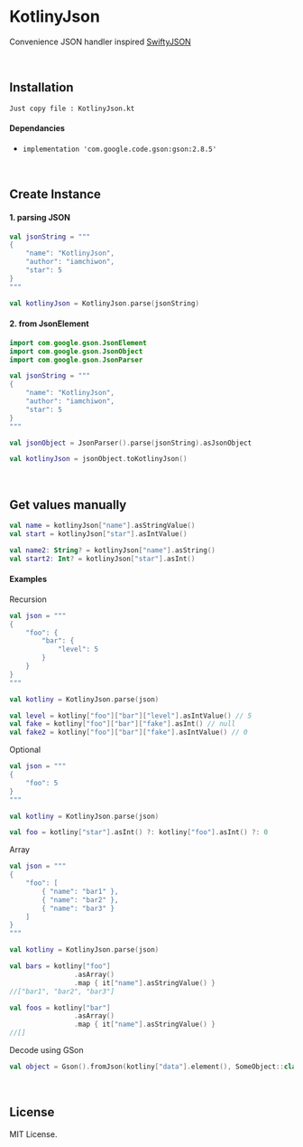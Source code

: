 # KotlinyJson

Convenience JSON handler inspired [SwiftyJSON](https://github.com/SwiftyJSON/SwiftyJSON)

<br/>

## Installation

```
Just copy file : KotlinyJson.kt
```

#### Dependancies

* `implementation 'com.google.code.gson:gson:2.8.5'`

<br/>

## Create Instance

#### 1. parsing JSON

```kotlin
val jsonString = """
{
    "name": "KotlinyJson",
    "author": "iamchiwon",
    "star": 5
}
"""

val kotlinyJson = KotlinyJson.parse(jsonString)
```

#### 2. from JsonElement

```kotlin
import com.google.gson.JsonElement
import com.google.gson.JsonObject
import com.google.gson.JsonParser

val jsonString = """
{
    "name": "KotlinyJson",
    "author": "iamchiwon",
    "star": 5
}
"""

val jsonObject = JsonParser().parse(jsonString).asJsonObject

val kotlinyJson = jsonObject.toKotlinyJson()

```

<br/>

## Get values manually

```kotlin
val name = kotlinyJson["name"].asStringValue()
val start = kotlinyJson["star"].asIntValue()

val name2: String? = kotlinyJson["name"].asString()
val start2: Int? = kotlinyJson["star"].asInt()
```

#### Examples

Recursion

```kotlin
val json = """
{
    "foo": {
        "bar": {
            "level": 5
        }
    }
}
"""

val kotliny = KotlinyJson.parse(json)

val level = kotliny["foo"]["bar"]["level"].asIntValue() // 5
val fake = kotliny["foo"]["bar"]["fake"].asInt() // null
val fake2 = kotliny["foo"]["bar"]["fake"].asIntValue() // 0
```

Optional

```kotlin
val json = """
{
    "foo": 5
}
"""

val kotliny = KotlinyJson.parse(json)

val foo = kotliny["star"].asInt() ?: kotliny["foo"].asInt() ?: 0
```

Array

```kotlin
val json = """
{
    "foo": [
        { "name": "bar1" },
        { "name": "bar2" },
        { "name": "bar3" }
    ]
}
"""

val kotliny = KotlinyJson.parse(json)

val bars = kotliny["foo"]
                .asArray()
                .map { it["name"].asStringValue() }
//["bar1", "bar2", "bar3"]

val foos = kotliny["bar"]
                .asArray()
                .map { it["name"].asStringValue() }
//[]
```

Decode using GSon

```kotlin
val object = Gson().fromJson(kotliny["data"].element(), SomeObject::class.java)
```

<br/>

## License

MIT License.
